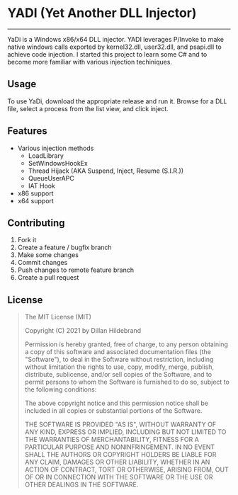 # YADI (Yet Another DLL Injector)

---

YaDi is a Windows x86/x64 DLL injector. YADI leverages P/Invoke to make native windows calls exported by kernel32.dll, user32.dll, and psapi.dll to achieve code injection. I started this project to learn some C# and to become more familiar with various injection techiniques.

## Usage

To use YaDi, download the appropriate release and run it. Browse for a DLL file, select a process from the list view, and click inject.

## Features


- Various injection methods
    - LoadLibrary
    - SetWindowsHookEx
    - Thread Hijack (AKA Suspend, Inject, Resume (S.I.R.))
    - QueueUserAPC
    - IAT Hook
- x86 support
- x64 support



## Contributing

1. Fork it
2. Create a feature / bugfix branch
3. Make some changes
4. Commit changes
5. Push changes to remote feature branch
6. Create a pull request

## License

> The MIT License (MIT)
>
> Copyright (C) 2021 by Dillan Hildebrand
> 
> Permission is hereby granted, free of charge, to any person obtaining a copy of this software and associated documentation files (the "Software"), to deal in the Software without restriction, including without limitation the rights to use, copy, modify, merge, publish, distribute, sublicense, and/or sell copies of the Software, and to permit persons to whom the Software is furnished to do so, subject to the following conditions:
> 
> The above copyright notice and this permission notice shall be included in all copies or substantial portions of the Software.
> 
> THE SOFTWARE IS PROVIDED "AS IS", WITHOUT WARRANTY OF ANY KIND, EXPRESS OR IMPLIED, INCLUDING BUT NOT LIMITED TO THE WARRANTIES OF MERCHANTABILITY, FITNESS FOR A PARTICULAR PURPOSE AND NONINFRINGEMENT. IN NO EVENT SHALL THE AUTHORS OR COPYRIGHT HOLDERS BE LIABLE FOR ANY CLAIM, DAMAGES OR OTHER LIABILITY, WHETHER IN AN ACTION OF CONTRACT, TORT OR OTHERWISE, ARISING FROM, OUT OF OR IN CONNECTION WITH THE SOFTWARE OR THE USE OR OTHER DEALINGS IN THE SOFTWARE.
